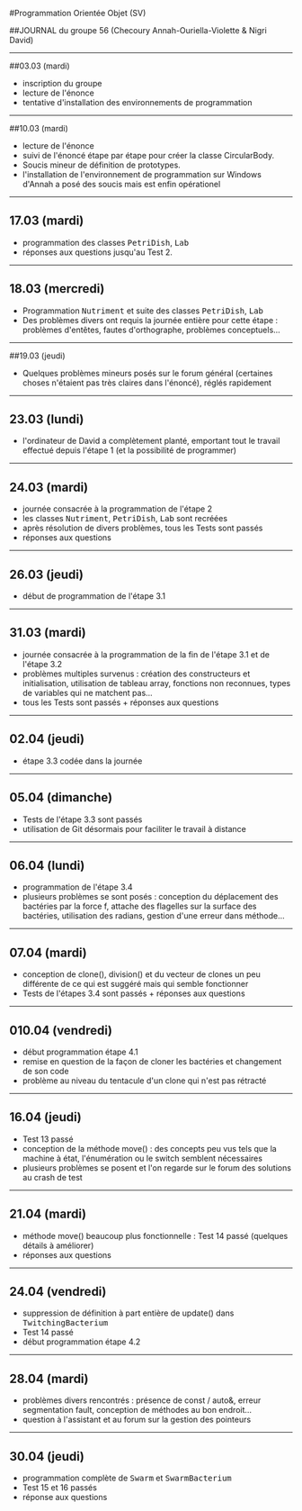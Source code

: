 #Programmation Orientée Objet (SV)

##JOURNAL du groupe 56 (Checoury Annah-Ouriella-Violette & Nigri David)

*************************************************
##03.03 (mardi)

- inscription du groupe
- lecture de l'énonce 
- tentative d'installation des environnements de programmation

*************************************************
##10.03 (mardi)

- lecture de l'énonce
- suivi de l'énoncé étape par étape pour créer la classe CircularBody.
- Soucis mineur de définition de prototypes. 
- l'installation de l'environnement de programmation sur Windows d'Annah a posé des soucis mais est enfin opérationel 

*************************************************
## 17.03 (mardi)

- programmation des classes <tt>PetriDish</tt>, <tt>Lab</tt> 
- réponses aux questions jusqu'au Test 2.

*************************************************
## 18.03 (mercredi)

- Programmation <tt>Nutriment</tt> et suite des classes <tt>PetriDish</tt>, <tt>Lab</tt> 
- Des problèmes divers ont requis la journée entière pour cette étape : problèmes d'entêtes, fautes d'orthographe, problèmes conceptuels...

*************************************************
##19.03 (jeudi)

- Quelques problèmes mineurs posés sur le forum général (certaines choses n'étaient pas très claires dans l'énoncé), réglés rapidement

*************************************************
## 23.03 (lundi)

- l'ordinateur de David a complètement planté, emportant tout le travail effectué depuis l'étape 1 (et la possibilité de programmer)

*************************************************
## 24.03 (mardi)

- journée consacrée à la programmation de l'étape 2
- les classes <tt>Nutriment</tt>, <tt>PetriDish</tt>, <tt>Lab</tt> sont recréées
- après résolution de divers problèmes, tous les Tests sont passés
- réponses aux questions

*************************************************
## 26.03 (jeudi)

- début de programmation de l'étape 3.1

*************************************************
## 31.03 (mardi)

- journée consacrée à la programmation de la fin de l'étape 3.1 et de l'étape 3.2
- problèmes multiples survenus : création des constructeurs et initialisation, utilisation de tableau array, 
  fonctions non reconnues, types de variables qui ne matchent pas...
- tous les Tests sont passés + réponses aux questions

*************************************************
## 02.04 (jeudi)

- étape 3.3 codée dans la journée 

*************************************************
## 05.04 (dimanche)

- Tests de l'étape 3.3 sont passés
- utilisation de Git désormais pour faciliter le travail à distance

*************************************************
## 06.04 (lundi)

- programmation de l'étape 3.4
- plusieurs problèmes se sont posés : conception du déplacement des bactéries par la force f, attache des 
  flagelles sur la surface des bactéries, utilisation des radians, gestion d'une erreur dans méthode...

*************************************************
## 07.04 (mardi)

- conception de clone(), division() et du vecteur de clones un peu différente de ce qui est suggéré 
  mais qui semble fonctionner
- Tests de l'étapes 3.4 sont passés + réponses aux questions

*************************************************
## 010.04 (vendredi)

- début programmation étape 4.1
- remise en question de la façon de cloner les bactéries et changement de son code
- problème au niveau du tentacule d'un clone qui n'est pas rétracté

*************************************************
## 16.04 (jeudi)

- Test 13 passé 
- conception de la méthode move() : des concepts peu vus tels que la machine à état, l'énumération ou 
  le switch semblent nécessaires
- plusieurs problèmes se posent et l'on regarde sur le forum des solutions au crash de test

*************************************************
## 21.04 (mardi)

- méthode move() beaucoup plus fonctionnelle : Test 14 passé (quelques détails à améliorer)
- réponses aux questions

*************************************************
## 24.04 (vendredi)

- suppression de définition à part entière de update() dans <tt>TwitchingBacterium</tt>
- Test 14 passé
- début programmation étape 4.2

*************************************************
## 28.04 (mardi)

- problèmes divers rencontrés : présence de const / auto&, erreur segmentation fault,
  conception de méthodes au bon endroit...
- question à l'assistant et au forum sur la gestion des pointeurs

*************************************************
## 30.04 (jeudi)

- programmation complète de <tt>Swarm</tt> et <tt>SwarmBacterium</tt>
- Test 15 et 16  passés
- réponse aux questions
